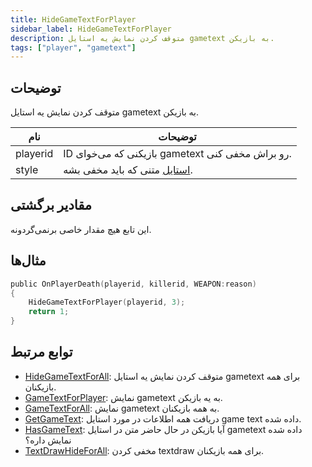 ```yaml
---
title: HideGameTextForPlayer
sidebar_label: HideGameTextForPlayer
description: متوقف کردن نمایش یه استایل gametext به بازیکن.
tags: ["player", "gametext"]
---
```


<VersionWarn version='omp v1.1.0.2612' />

## توضیحات

متوقف کردن نمایش یه استایل gametext به بازیکن.

| نام            | توضیحات                                                      |
| -------------- | ------------------------------------------------------------ |
| playerid       | ID بازیکنی که می‌خوای gametext رو براش مخفی کنی.             |
| style          | [استایل](../resources/gametextstyles) متنی که باید مخفی بشه.  |

## مقادیر برگشتی

این تابع هیچ مقدار خاصی برنمی‌گردونه.

## مثال‌ها

```c
public OnPlayerDeath(playerid, killerid, WEAPON:reason)
{
    HideGameTextForPlayer(playerid, 3);
    return 1;
}
```

## توابع مرتبط

- [HideGameTextForAll](HideGameTextForAll): متوقف کردن نمایش یه استایل gametext برای همه بازیکنان.
- [GameTextForPlayer](GameTextForPlayer): نمایش gametext به یه بازیکن.
- [GameTextForAll](GameTextForAll): نمایش gametext به همه بازیکنان.
- [GetGameText](GetGameText): دریافت همه اطلاعات در مورد استایل game text داده شده.
- [HasGameText](HasGameText): آیا بازیکن در حال حاضر متن در استایل gametext داده شده نمایش داره؟
- [TextDrawHideForAll](TextDrawHideForAll): مخفی کردن textdraw برای همه بازیکنان.